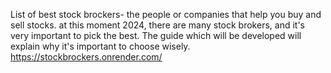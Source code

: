 List of best stock brockers- the people or companies that help you buy and sell stocks. at this moment 2024, there are many stock brokers, and it's very important to pick the best. The guide which will be developed will explain why it's important to choose wisely.
https://stockbrockers.onrender.com/
